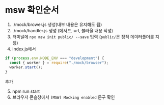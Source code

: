 # msw 확인순서

1. ./mock/brower.js 생성(내부 내용은 유지해도 됨)
2. ./mock/handler.js 생성 (메서드, url, 불러올 내용 작성)
3. 터미널에 `npx msw init public/ --save` 입력 (`public/`은 정적 데이터폴더를 지칭)
4. index.js에서

```javascript
if (process.env.NODE_ENV === "development") {
  const { worker } = require("./mock/browser");
  worker.start();
}
```

추가

5. npm run start
6. 브라우저 콘솔창에서 `[MSW] Mocking enabled` 문구 확인
